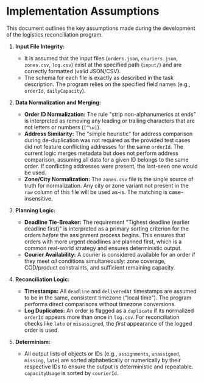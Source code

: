 # Implementation Assumptions

This document outlines the key assumptions made during the development of the logistics reconciliation program.

1.  **Input File Integrity:**

    -   It is assumed that the input files (`orders.json`, `couriers.json`, `zones.csv`, `log.csv`) exist at the specified path (`input/`) and are correctly formatted (valid JSON/CSV).
    -   The schema for each file is exactly as described in the task description. The program relies on the specified field names (e.g., `orderId`, `dailyCapacity`).

2.  **Data Normalization and Merging:**

    -   **Order ID Normalization:** The rule "strip non-alphanumerics at ends" is interpreted as removing any leading or trailing characters that are not letters or numbers (`[^\w]`).
    -   **Address Similarity:** The "simple heuristic" for address comparison during de-duplication was not required as the provided test cases did not feature conflicting addresses for the same `orderId`. The current logic merges metadata but does not perform address comparison, assuming all data for a given ID belongs to the same order. If conflicting addresses were present, the last-seen one would be used.
    -   **Zone/City Normalization:** The `zones.csv` file is the single source of truth for normalization. Any city or zone variant not present in the `raw` column of this file will be used as-is. The matching is case-insensitive.

3.  **Planning Logic:**

    -   **Deadline Tie-Breaker:** The requirement "Tighest deadline (earlier deadline first)" is interpreted as a primary sorting criterion for the orders _before_ the assignment process begins. This ensures that orders with more urgent deadlines are planned first, which is a common real-world strategy and ensures deterministic output.
    -   **Courier Availability:** A courier is considered available for an order if they meet _all_ conditions simultaneously: zone coverage, COD/product constraints, and sufficient remaining capacity.

4.  **Reconciliation Logic:**

    -   **Timestamps:** All `deadline` and `deliveredAt` timestamps are assumed to be in the same, consistent timezone ("local time"). The program performs direct comparisons without timezone conversions.
    -   **Log Duplicates:** An order is flagged as a `duplicate` if its normalized `orderId` appears more than once in `log.csv`. For reconciliation checks like `late` or `misassigned`, the _first_ appearance of the logged order is used.

5.  **Determinism:**
    -   All output lists of objects or IDs (e.g., `assignments`, `unassigned`, `missing`, `late`) are sorted alphabetically or numerically by their respective IDs to ensure the output is deterministic and repeatable. `capacityUsage` is sorted by `courierId`.
